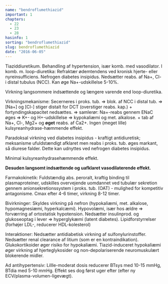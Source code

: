 ```yaml
---
name: "bendroflumethiazid"
important: 1
chapters:
  - 22
  - 23
  - 28
hasinfo: 1
sorting: "bendroflumethiazid"
slug: bendroflumethiazid
date: "2016-06-05"
---
```


Tiaziddiuretikum. Behandling af hypertension, især komb. med vasodilator. I
komb. m. loop-diuretika: Refraktær ødemtendens ved kronisk hjerte- eller
nyreinsufficiens. Nefrogen diabetes insipidus. Nedsætter reabs. af Na+, Cl- i
distal tubulus (NCC). Kan øge Na+-udskillelse 5-10%.

Virkning langsommere indsættende og længere varende end loop-diuretika.

Virkningsmekanisme: Secerneres i proks. tub. => blok. af NCC i distal tub. =>
[Na+] og [Cl-] stiger distalt for DCT (overstiger reabs. kap.) +
fortyndingskapacitet nedsættes. => samlerør: Na+-reabs gennem ENaC øges => K+-
og H+-udskillelse => kypokaliæmi og met. alkalose. + tab af Na+, Cl-, Mg2+ og
<b>øget</b> reabs. af Ca2+. Ingen (meget lille) kulsyreanhydrase-hæmmende
effekt.

Paradoksal virkning ved diabetes insipidus - kraftigt antidiuretisk; meksanisme
ufuldstændigt afklaret men reabs i proks. tub. øges markant, så diurese falder.
Dette kan udnyttes ved nefrogen diabetes insipidus.

Minimal kulsyreanhydrasehæmmende effekt.

<b>Desuden langsomt indsættende og uafklaret vasodilaterende effekt.</b>

Farmakokinetik: Fuldstændig abs. peroralt, kraftig binding til plasmaproteiner,
udskilles overvejende uomdannet ved tubulær sekretion gennem
anionsekretionssystem i proks. tub. (OAT) - mulighed for kompetitiv antagonisme.
Cmax efter 4-6 timer, virkning 8-12 timer.

Bivirkninger: Skyldes virkning på nefron (hypokaliæmi, met. alkalose,
hypomagnesiæmi, hyperkalcæmi). Hypovolæmi, især hos ældre => forværring af
ortostatisk hypotension. Nedsætter insulinprod. og glukoseoptag i lever =>
hyperglykæmi (latent diabetes). Lipidforstyrrelser (forhøjer LDL-, reducerer
HDL-kolesterol)

Interaktioner: Nedsætter antidiabetisk virkning af sulfonylurinstoffer.
Nedsætter renal clearance af litium (som er en kontraindikation).
Glukokortikoider øger risiko for hypokaliæmi. Tiazid-induceret hypokaliæmi øger
virkning af hjerteglykosider og non-depolariserende neuromuskulært blokerende
midler.

Ad antihypertensiv: Lillle-moderat dosis reducerer BTsys med 10-15 mmHg, BTdia
med 5-10 mmHg. Effekt ses dog først uger efter (efter ny
ECV/plasma-volumen-ligevægt).
